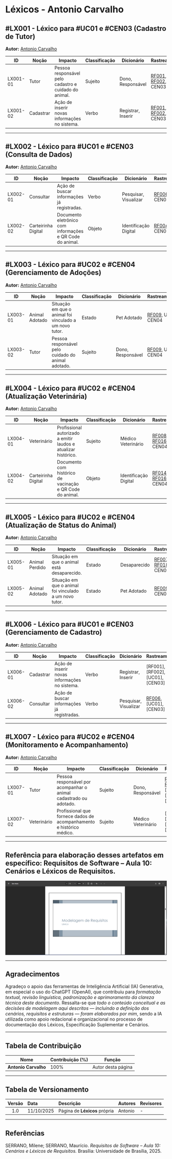 # Léxicos - Antonio Carvalho

<a id="lx001"></a>

## #LX001 - Léxico para #UC01 e #CEN03 (Cadastro de Tutor)

**Autor:** [Antonio Carvalho](https://github.com/antonioscarvalho)

| ID        | Noção    | Impacto                                                                 | Classificação | Dicionário         | Rastreamento |
| ---------- | -------- | ------------------------------------------------------------------------ | ------------- | ------------------ | ------------- |
| LX001-01   | Tutor    | Pessoa responsável pelo cadastro e cuidado do animal.                   | Sujeito       | Dono, Responsável  | [RF001](../../../elicitacao/tecnicas_elicitacao/requisitos_elicitados.md), [RF002](../../../elicitacao/tecnicas_elicitacao/requisitos_elicitados.md#rf002), UC01, CEN03 |
| LX001-02   | Cadastrar | Ação de inserir novas informações no sistema.                          | Verbo         | Registrar, Inserir | [RF001](../../../elicitacao/tecnicas_elicitacao/requisitos_elicitados.md#rf001), [RF002](../../../elicitacao/tecnicas_elicitacao/requisitos_elicitados.md#rf002), UC01, CEN03 |

---

<a id="lx002"></a>

## #LX002 - Léxico para #UC01 e #CEN03 (Consulta de Dados)

**Autor:** [Antonio Carvalho](https://github.com/antonioscarvalho)

| ID        | Noção     | Impacto                                                                 | Classificação | Dicionário             | Rastreamento |
| ---------- | ---------- | ------------------------------------------------------------------------ | ------------- | ---------------------- | ------------- |
| LX002-01   | Consultar  | Ação de buscar informações já registradas.                              | Verbo         | Pesquisar, Visualizar  | [RF006](../../../elicitacao/tecnicas_elicitacao/requisitos_elicitados.md#rf006), UC01, CEN03 |
| LX002-02   | Carteirinha Digital | Documento eletrônico com informações e QR Code do animal.      | Objeto        | Identificação Digital  | [RF004](../../../elicitacao/tecnicas_elicitacao/requisitos_elicitados.md#rf014), UC01, CEN03 |

---

<a id="lx003"></a>

## #LX003 - Léxico para #UC02 e #CEN04 (Gerenciamento de Adoções)

**Autor:** [Antonio Carvalho](https://github.com/antonioscarvalho)

| ID        | Noção          | Impacto                                                                 | Classificação | Dicionário           | Rastreamento |
| ---------- | --------------- | ------------------------------------------------------------------------ | ------------- | -------------------- | ------------- |
| LX003-01   | Animal Adotado  | Situação em que o animal foi vinculado a um novo tutor.                  | Estado        | Pet Adotado          | [RF009](../../../elicitacao/tecnicas_elicitacao/requisitos_elicitados.md#rf009), UC02, CEN04 |
| LX003-02   | Tutor           | Pessoa responsável pelo cuidado do animal adotado.                      | Sujeito       | Dono, Responsável    | [RF009](../../../elicitacao/tecnicas_elicitacao/requisitos_elicitados.md#rf009), UC02, CEN04 |

---

<a id="lx004"></a>

## #LX004 - Léxico para #UC02 e #CEN04 (Atualização Veterinária)

**Autor:** [Antonio Carvalho](https://github.com/antonioscarvalho)

| ID        | Noção         | Impacto                                                                 | Classificação | Dicionário            | Rastreamento |
| ---------- | -------------- | ------------------------------------------------------------------------ | ------------- | --------------------- | ------------- |
| LX004-01   | Veterinário    | Profissional autorizado a emitir laudos e atualizar histórico.           | Sujeito       | Médico Veterinário    | [RF008](../../../elicitacao/tecnicas_elicitacao/requisitos_elicitados.md#rf008), [RF016](../../../elicitacao/tecnicas_elicitacao/requisitos_elicitados.md#rf016), UC02, CEN04 |
| LX004-02   | Carteirinha Digital | Documento com histórico de vacinação e QR Code do animal.           | Objeto        | Identificação Digital | [RF014](../../../elicitacao/tecnicas_elicitacao/requisitos_elicitados.md#rf014), [RF016](../../../elicitacao/tecnicas_elicitacao/requisitos_elicitados.md#rf016), UC02, CEN04 |

---

<a id="lx005"></a>

## #LX005 - Léxico para #UC02 e #CEN04 (Atualização de Status do Animal)

**Autor:** [Antonio Carvalho](https://github.com/antonioscarvalho)

| ID        | Noção          | Impacto                                                                 | Classificação | Dicionário         | Rastreamento |
| ---------- | --------------- | ------------------------------------------------------------------------ | ------------- | ------------------ | ------------- |
| LX005-01   | Animal Perdido  | Situação em que o animal está desaparecido.                              | Estado        | Desaparecido       | [RF007](../../../elicitacao/tecnicas_elicitacao/requisitos_elicitados.md#rf007), [RF018](../../../elicitacao/tecnicas_elicitacao/requisitos_elicitados.md#rf018), UC02, CEN04 |
| LX005-02   | Animal Adotado  | Situação em que o animal foi vinculado a um novo tutor.                  | Estado        | Pet Adotado        | [RF009](../../../elicitacao/tecnicas_elicitacao/requisitos_elicitados.md#rf009), UC02, CEN04 |

---

<a id="lx006"></a>

## #LX006 - Léxico para #UC01 e #CEN03 (Gerenciamento de Cadastro)

**Autor:** [Antonio Carvalho](https://github.com/antonioscarvalho)

| ID        | Noção     | Impacto                                                                 | Classificação | Dicionário        | Rastreamento |
| ---------- | ---------- | ------------------------------------------------------------------------ | ------------- | ----------------- | ------------- |
| LX006-01   | Cadastrar  | Ação de inserir novas informações no sistema.                           | Verbo         | Registrar, Inserir | [RF001], [RF002], [UC01], [CEN03] |
| LX006-02   | Consultar  | Ação de buscar informações já registradas.                               | Verbo         | Pesquisar, Visualizar | [RF006](../../../elicitacao/tecnicas_elicitacao/requisitos_elicitados.md), [UC01], [CEN03] |

---

<a id="lx007"></a>

## #LX007 - Léxico para #UC02 e #CEN04 (Monitoramento e Acompanhamento)

**Autor:** [Antonio Carvalho](https://github.com/antonioscarvalho)

| ID        | Noção          | Impacto                                                                 | Classificação | Dicionário              | Rastreamento |
| ---------- | --------------- | ------------------------------------------------------------------------ | ------------- | ----------------------- | ------------- |
| LX007-01   | Tutor           | Pessoa responsável por acompanhar o animal cadastrado ou adotado.        | Sujeito       | Dono, Responsável       | [RF001](../../../elicitacao/tecnicas_elicitacao/requisitos_elicitados.md), [RF002](../../../elicitacao/tecnicas_elicitacao/requisitos_elicitados.md), [RF009], [UC02], [CEN04] |
| LX007-02   | Veterinário     | Profissional que fornece dados de acompanhamento e histórico médico.     | Sujeito       | Médico Veterinário      | [RF008], [RF016], [UC02], [CEN04] |

---

## Referência para elaboração desses artefatos em específico: Requisitos de Software – Aula 10: Cenários e Léxicos de Requisitos.

![Requisitos de Software – Aula 10: Cenários e Léxicos de Requisitos. (Especificado em "Referências")](../../../assets/images/modelagem/antonio_lexicos.png)

---

## Agradecimentos

Agradeço o apoio das ferramentas de Inteligência Artificial (IA) Generativa, em especial o uso do ChatGPT (OpenAI), que contribuiu para *formatação textual, revisão linguística, padronização e aprimoramento da clareza técnica deste documento*.
Ressalta-se que *todo o conteúdo conceitual e as decisões de modelagem aqui descritos — incluindo a definição dos cenários, requisitos e estruturas — foram elaborados por mim*, sendo a IA utilizada como apoio redacional e organizacional no processo de documentação dos Léxicos, Especificação Suplementar e Cenários.

---

## Tabela de Contribuição

| Nome | Contribuição (%) | Função |
|------|------------------|--------|
| **Antonio Carvalho** | 100% | Autor desta página |

---

## Tabela de Versionamento

| Versão | Data | Descrição | Autores | Revisores |
|:------:|:-----------|:-------------------------------------------|:--------|:-----------|
| 1.0 | 11/10/2025 | Página de **Léxicos** própria | Antonio | - |

---

## Referências

SERRANO, Milene; SERRANO, Maurício. *Requisitos de Software – Aula 10: Cenários e Léxicos de Requisitos.* Brasília: Universidade de Brasília, 2025.